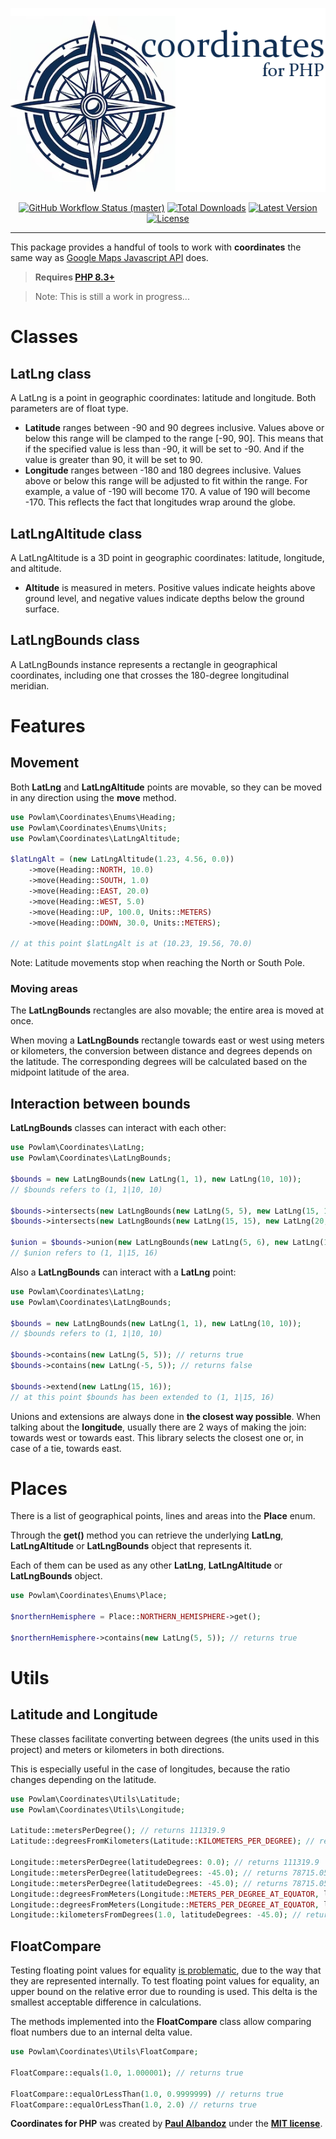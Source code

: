 <p align="center">
    <img src="https://raw.githubusercontent.com/powlam/coordinates/main/docs/coordinatesLogo.png" alt="Coordinates for Php">
    <p align="center">
        <a href="https://github.com/powlam/coordinates/actions"><img alt="GitHub Workflow Status (master)" src="https://img.shields.io/github/actions/workflow/status/powlam/coordinates/tests.yml"></a>
        <a href="https://packagist.org/packages/powlam/coordinates"><img alt="Total Downloads" src="https://img.shields.io/packagist/dt/powlam/coordinates"></a>
        <a href="https://packagist.org/packages/powlam/coordinates"><img alt="Latest Version" src="https://img.shields.io/packagist/v/powlam/coordinates"></a>
        <a href="https://packagist.org/packages/powlam/coordinates"><img alt="License" src="https://img.shields.io/packagist/l/powlam/coordinates"></a>
    </p>
</p>

------
This package provides a handful of tools to work with **coordinates** the same way as [Google Maps Javascript API](https://developers.google.com/maps/documentation/javascript/reference/coordinates?hl=es-419) does.

> **Requires [PHP 8.3+](https://php.net/releases/)**

> Note: This is still a work in progress...

# Classes

## LatLng class

A LatLng is a point in geographic coordinates: latitude and longitude. Both parameters are of float type.

* **Latitude** ranges between -90 and 90 degrees inclusive. Values above or below this range will be clamped to the range [-90, 90]. This means that if the specified value is less than -90, it will be set to -90. And if the value is greater than 90, it will be set to 90.
* **Longitude** ranges between -180 and 180 degrees inclusive. Values above or below this range will be adjusted to fit within the range. For example, a value of -190 will become 170. A value of 190 will become -170. This reflects the fact that longitudes wrap around the globe.

## LatLngAltitude class

A LatLngAltitude is a 3D point in geographic coordinates: latitude, longitude, and altitude.

* **Altitude** is measured in meters. Positive values indicate heights above ground level, and negative values indicate depths below the ground surface.

## LatLngBounds class

A LatLngBounds instance represents a rectangle in geographical coordinates, including one that crosses the 180-degree longitudinal meridian.

# Features

## Movement

Both **LatLng** and **LatLngAltitude** points are movable, so they can be moved in any direction using the **move** method.

```php
use Powlam\Coordinates\Enums\Heading;
use Powlam\Coordinates\Enums\Units;
use Powlam\Coordinates\LatLngAltitude;

$latLngAlt = (new LatLngAltitude(1.23, 4.56, 0.0))
    ->move(Heading::NORTH, 10.0)
    ->move(Heading::SOUTH, 1.0)
    ->move(Heading::EAST, 20.0)
    ->move(Heading::WEST, 5.0)
    ->move(Heading::UP, 100.0, Units::METERS)
    ->move(Heading::DOWN, 30.0, Units::METERS);

// at this point $latLngAlt is at (10.23, 19.56, 70.0)
```

Note: Latitude movements stop when reaching the North or South Pole.

### Moving areas

The **LatLngBounds** rectangles are also movable; the entire area is moved at once.

When moving a **LatLngBounds** rectangle towards east or west using meters or kilometers, the conversion between distance and degrees depends on the latitude. The corresponding degrees will be calculated based on the midpoint latitude of the area.

## Interaction between bounds

**LatLngBounds** classes can interact with each other:

```php
use Powlam\Coordinates\LatLng;
use Powlam\Coordinates\LatLngBounds;

$bounds = new LatLngBounds(new LatLng(1, 1), new LatLng(10, 10));
// $bounds refers to (1, 1|10, 10)

$bounds->intersects(new LatLngBounds(new LatLng(5, 5), new LatLng(15, 15))); // returns true
$bounds->intersects(new LatLngBounds(new LatLng(15, 15), new LatLng(20, 20))); // returns false

$union = $bounds->union(new LatLngBounds(new LatLng(5, 6), new LatLng(15, 16)));
// $union refers to (1, 1|15, 16)
```

Also a **LatLngBounds** can interact with a **LatLng** point:

```php
use Powlam\Coordinates\LatLng;
use Powlam\Coordinates\LatLngBounds;

$bounds = new LatLngBounds(new LatLng(1, 1), new LatLng(10, 10));
// $bounds refers to (1, 1|10, 10)

$bounds->contains(new LatLng(5, 5)); // returns true
$bounds->contains(new LatLng(-5, 5)); // returns false

$bounds->extend(new LatLng(15, 16));
// at this point $bounds has been extended to (1, 1|15, 16)
```

Unions and extensions are always done in **the closest way possible**. When talking about the **longitude**, usually there are 2 ways of making the join: towards west or towards east. This library selects the closest one or, in case of a tie, towards east.

# Places

There is a list of geographical points, lines and areas into the **Place** enum.

Through the **get()** method you can retrieve the underlying **LatLng**, **LatLngAltitude** or **LatLngBounds** object that represents it.

Each of them can be used as any other **LatLng**, **LatLngAltitude** or **LatLngBounds** object.

```php
use Powlam\Coordinates\Enums\Place;

$northernHemisphere = Place::NORTHERN_HEMISPHERE->get();

$northernHemisphere->contains(new LatLng(5, 5)); // returns true
```

# Utils

## Latitude and Longitude

These classes facilitate converting between degrees (the units used in this project) and meters or kilometers in both directions.

This is especially useful in the case of longitudes, because the ratio changes depending on the latitude.

```php
use Powlam\Coordinates\Utils\Latitude;
use Powlam\Coordinates\Utils\Longitude;

Latitude::metersPerDegree(); // returns 111319.9
Latitude::degreesFromKilometers(Latitude::KILOMETERS_PER_DEGREE); // returns 1.0

Longitude::metersPerDegree(latitudeDegrees: 0.0); // returns 111319.9
Longitude::metersPerDegree(latitudeDegrees: -45.0); // returns 78715.056171
Longitude::metersPerDegree(latitudeDegrees: -45.0); // returns 78715.056171
Longitude::degreesFromMeters(Longitude::METERS_PER_DEGREE_AT_EQUATOR, latitudeDegrees: 0.0); // returns 1.0
Longitude::degreesFromMeters(Longitude::METERS_PER_DEGREE_AT_EQUATOR, latitudeDegrees: 90.0); // returns INF
Longitude::kilometersFromDegrees(1.0, latitudeDegrees: -45.0); // returns 78.715056
```

## FloatCompare

Testing floating point values for equality [is problematic](https://www.php.net/manual/en/language.types.float.php), due to the way that they are represented internally. To test floating point values for equality, an upper bound on the relative error due to rounding is used. This delta is the smallest acceptable difference in calculations.

The methods implemented into the **FloatCompare** class allow comparing float numbers due to an internal delta value.

```php
use Powlam\Coordinates\Utils\FloatCompare;

FloatCompare::equals(1.0, 1.000001); // returns true

FloatCompare::equalOrLessThan(1.0, 0.9999999) // returns true
FloatCompare::equalOrLessThan(1.0, 2.0) // returns true
```

**Coordinates for PHP** was created by **[Paul Albandoz](https://github.com/powlam)** under the **[MIT license](https://opensource.org/licenses/MIT)**.
